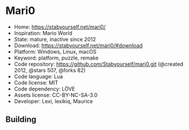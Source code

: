 # Mari0

- Home: https://stabyourself.net/mari0/
- Inspiration: Mario World
- State: mature, inactive since 2012
- Download: https://stabyourself.net/mari0/#download
- Platform: Windows, Linux, macOS
- Keyword: platform, puzzle, remake
- Code repository: https://github.com/Stabyourself/mari0.git (@created 2012, @stars 507, @forks 82)
- Code language: Lua
- Code license: MIT
- Code dependency: LÖVE
- Assets license: CC-BY-NC-SA-3.0
- Developer: Lexi, lexikiq, Maurice

## Building
